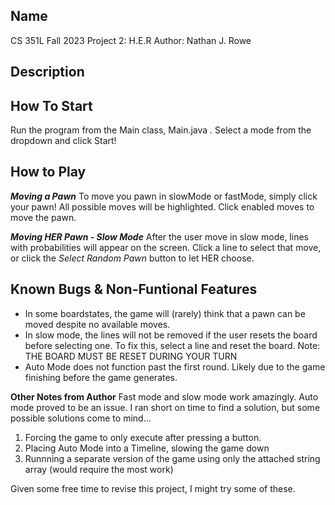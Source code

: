 ## Name
CS 351L Fall 2023 Project 2: H.E.R
Author: Nathan J. Rowe

## Description

<h2>How To Start</h2>
Run the program from the Main class, Main.java . Select a mode from the dropdown
and click Start!

<h2>How to Play</h2>

***Moving a Pawn***
To move you pawn in slowMode or fastMode, simply click your pawn! All possible moves will be highlighted.
Click enabled moves to move the pawn.

***Moving HER Pawn - Slow Mode***
After the user move in slow mode, lines with probabilities will appear on the screen.
Click a line to select that move, or click the <em>Select Random Pawn</em> button to let HER choose.

<h2>Known Bugs & Non-Funtional Features</h2>
<ul>
    <li>
        In some boardstates, the game will (rarely) think that a pawn can be
        moved despite no available moves.
    </li>
    <li>
        In slow mode, the lines will not be removed if the user resets the board before
        selecting one. To fix this, select a line and reset the board.
        Note: THE BOARD MUST BE RESET DURING YOUR TURN
    </li>
    <li>
        Auto Mode does not function past the first round. Likely due to the game
        finishing before the game generates.
    </li>
</ul>

**Other Notes from Author**
Fast mode and slow mode work amazingly. Auto mode proved to be an issue.
I ran short on time to find a solution, but some possible solutions come to mind...
<ol>
    <li>
        Forcing the game to only execute after pressing a button.
    </li>
    <li>
        Placing Auto Mode into a Timeline, slowing the game down
    </li>
    <li>
        Runnning a separate version of the game using only the attached
        string array (would require the most work)
    </li>
</ol>
Given some free time to revise this project, I might try some of these.